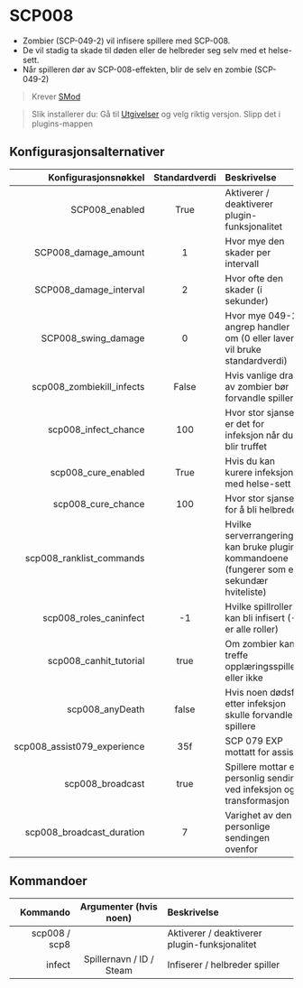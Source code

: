 # SCP008

- Zombier (SCP-049-2) vil infisere spillere med SCP-008.
- De vil stadig ta skade til døden eller de helbreder seg selv med et helse-sett.
- Når spilleren dør av SCP-008-effekten, blir de selv en zombie (SCP-049-2)

> Krever [SMod](https://github.com/Grover-c13/Smod2/)

> Slik installerer du: Gå til [Utgivelser](https://github.com/Rnen/SCP008/releases) og velg riktig versjon. Slipp det i plugins-mappen

## Konfigurasjonsalternativer

Konfigurasjonsnøkkel | Standardverdi | Beskrivelse
--: | :-: | :--
SCP008_enabled | True | Aktiverer / deaktiverer plugin-funksjonalitet
SCP008_damage_amount | 1 | Hvor mye den skader per intervall
SCP008_damage_interval | 2 | Hvor ofte den skader (i sekunder)
SCP008_swing_damage | 0 | Hvor mye 049-2s angrep handler om (0 eller lavere vil bruke standardverdi)
scp008_zombiekill_infects | False | Hvis vanlige drap av zombier bør forvandle spillere
scp008_infect_chance | 100 | Hvor stor sjanse er det for infeksjon når du blir truffet
scp008_cure_enabled | True | Hvis du kan kurere infeksjon med helse-sett
scp008_cure_chance | 100 | Hvor stor sjanse for å bli helbredet
scp008_ranklist_commands |  | Hvilke serverrangeringer kan bruke plugin-kommandoene (fungerer som en sekundær hviteliste)
scp008_roles_caninfect | -1 | Hvilke spillroller kan bli infisert (-1 er alle roller)
scp008_canhit_tutorial | true | Om zombier kan treffe opplæringsspillere eller ikke
scp008_anyDeath | false | Hvis noen dødsfall etter infeksjon skulle forvandle spillere
scp008_assist079_experience | 35f | SCP 079 EXP mottatt for assists
scp008_broadcast | true | Spillere mottar en personlig sending ved infeksjon og transformasjon
scp008_broadcast_duration | 7 | Varighet av den personlige sendingen ovenfor

## Kommandoer

Kommando | Argumenter (hvis noen) | Beskrivelse
--: | :-: | :--
scp008 / scp8 |  | Aktiverer / deaktiverer plugin-funksjonalitet
infect | Spillernavn / ID / Steam | Infiserer / helbreder spiller
